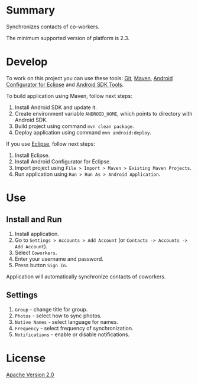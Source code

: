 # Summary

Synchronizes contacts of co-workers.

The minimum supported version of platform is 2.3.

# Develop

To work on this project you can use these tools: [Git][tool:git], [Maven][tool:maven], [Android Configurator for Eclipse][tool:android.m2e] and [Android SDK Tools][tool:android.sdk].

To build application using Maven, follow next steps:

1. Install Android SDK and update it.
1. Create environment variable `ANDROID_HOME`, which points to directory with Android SDK.
1. Build project using command `mvn clean package`.
1. Deploy application using command `mvn android:deploy`.

If you use [Eclipse][tool:eclipse], follow next steps:

1. Install Eclipse.
1. Install Android Configurator for Eclipse.
1. Import project using `File > Import > Maven > Existing Maven Projects`.
1. Run application using `Run > Run As > Android Application`.

[tool:git]: http://git-scm.com/
[tool:maven]: http://maven.apache.org/
[tool:android.m2e]: http://rgladwell.github.io/m2e-android/
[tool:android.sdk]: http://developer.android.com/sdk/
[tool:eclipse]: http://www.eclipse.org/

# Use

## Install and Run

1. Install application.
1. Go to `Settings > Accounts > Add Account` (or `Contacts -> Accounts -> Add Account`).
1. Select `Coworkers`.
1. Enter your username and password.
1. Press button `Sign In`.

Application will automatically synchronize contacts of coworkers.

## Settings

1. `Group` - change title for group.
1. `Photos` - select how to sync photos.
1. `Native Names` - select language for names.
1. `Frequency` - select frequency of synchronization.
1. `Notifications` - enable or disable notifications.

# License

[Apache Version 2.0](http://www.apache.org/licenses/LICENSE-2.0.html)
